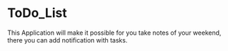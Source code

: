 # ToDo_List

This Application will make it possible for you take notes of your weekend, there you can add notification with tasks.
